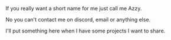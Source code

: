 If you really want a short name for me just call me Azzy.

No you can't contact me on discord, email or anything else.

I'll put something here when I have some projects I want to share.
